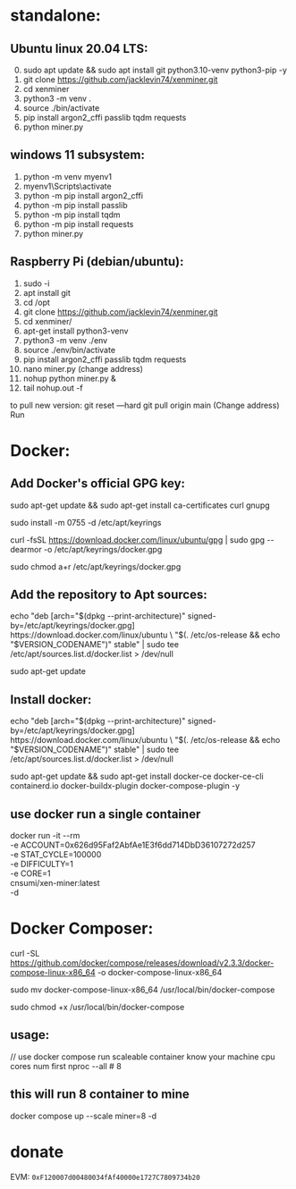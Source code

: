 # standalone:

## Ubuntu linux 20.04 LTS:

0. sudo apt update && sudo apt install git python3.10-venv python3-pip -y
1. git clone https://github.com/jacklevin74/xenminer.git
2. cd xenminer
3. python3 -m venv .
4. source ./bin/activate
5. pip install argon2_cffi passlib tqdm requests
6. python miner.py

## windows 11 subsystem:

1. python -m venv myenv1  
2. myenv1\Scripts\activate
3. python -m pip install argon2_cffi
4. python -m pip install passlib
5. python -m pip install tqdm
6. python -m pip install requests
7. python miner.py

## Raspberry Pi (debian/ubuntu):

1. sudo -i
2. apt install git
3. cd /opt
4. git clone https://github.com/jacklevin74/xenminer.git
5. cd xenminer/
6. apt-get install python3-venv
7. python3 -m venv ./env
8. source ./env/bin/activate
9. pip install argon2_cffi passlib tqdm requests 
13. nano miner.py (change address)
14. nohup python miner.py &
15. tail nohup.out -f

to pull new version:
git reset —hard
git pull origin main
(Change address)
Run

# Docker:
##  Add Docker's official GPG key:

sudo apt-get update && sudo apt-get install ca-certificates curl gnupg

sudo install -m 0755 -d /etc/apt/keyrings

curl -fsSL https://download.docker.com/linux/ubuntu/gpg | sudo gpg --dearmor -o /etc/apt/keyrings/docker.gpg

sudo chmod a+r /etc/apt/keyrings/docker.gpg

##  Add the repository to Apt sources:

echo "deb [arch="$(dpkg --print-architecture)" signed-by=/etc/apt/keyrings/docker.gpg] https://download.docker.com/linux/ubuntu \
  "$(. /etc/os-release && echo "$VERSION_CODENAME")" stable" | sudo tee /etc/apt/sources.list.d/docker.list > /dev/null
  
sudo apt-get update

##  Install docker:

echo "deb [arch="$(dpkg --print-architecture)" signed-by=/etc/apt/keyrings/docker.gpg] https://download.docker.com/linux/ubuntu \
  "$(. /etc/os-release && echo "$VERSION_CODENAME")" stable" | sudo tee /etc/apt/sources.list.d/docker.list > /dev/null
  
  sudo apt-get update && sudo apt-get install docker-ce docker-ce-cli containerd.io docker-buildx-plugin docker-compose-plugin -y

##  use docker run a single container

docker run -it --rm \
    -e ACCOUNT=0x626d95Faf2AbfAe1E3f6dd714DbD36107272d257 \
    -e STAT_CYCLE=100000 \
    -e DIFFICULTY=1 \
    -e CORE=1 \
    cnsumi/xen-miner:latest \
    -d

# Docker Composer:

curl -SL https://github.com/docker/compose/releases/download/v2.3.3/docker-compose-linux-x86_64 -o  docker-compose-linux-x86_64

sudo mv docker-compose-linux-x86_64 /usr/local/bin/docker-compose

sudo chmod +x /usr/local/bin/docker-compose

## usage:
// use docker compose run scaleable container know your machine cpu cores num first
nproc --all # 8

##  this will run 8 container to mine
docker compose up --scale miner=8 -d



# donate
EVM: `0xF120007d00480034fAf40000e1727C7809734b20`
